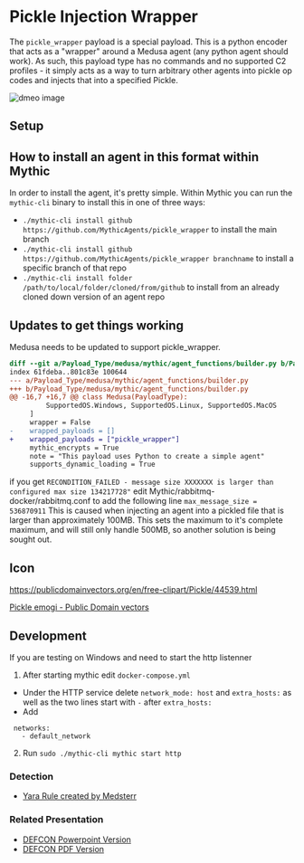# Pickle Injection Wrapper
The `pickle_wrapper` payload is a special payload. This is a python encoder that acts as a "wrapper" around a Medusa agent (any python agent should work). As such, this payload type has no commands and no supported C2 profiles - it simply acts as a way to turn arbitrary other agents into pickle op codes and injects that into a specified Pickle.

![dmeo image](https://coldwaterq.com/presentations/ColdwaterQ%20-%20BACKDOORING%20Pickles%20A%20decade%20only%20made%20things%20worse%20-%20v1%20-%20demo.gif)

## Setup

## How to install an agent in this format within Mythic

In order to install the agent, it's pretty simple. Within Mythic you can run the `mythic-cli` binary to install this in one of three ways:

* `./mythic-cli install github https://github.com/MythicAgents/pickle_wrapper` to install the main branch
* `./mythic-cli install github https://github.com/MythicAgents/pickle_wrapper branchname` to install a specific branch of that repo
* `./mythic-cli install folder /path/to/local/folder/cloned/from/github` to install from an already cloned down version of an agent repo

## Updates to get things working
Medusa needs to be updated to support pickle_wrapper.
```diff
diff --git a/Payload_Type/medusa/mythic/agent_functions/builder.py b/Payload_Type/medusa/mythic/agent_functions/builder.py
index 61fdeba..801c83e 100644
--- a/Payload_Type/medusa/mythic/agent_functions/builder.py
+++ b/Payload_Type/medusa/mythic/agent_functions/builder.py
@@ -16,7 +16,7 @@ class Medusa(PayloadType):
         SupportedOS.Windows, SupportedOS.Linux, SupportedOS.MacOS
     ]
     wrapper = False
-    wrapped_payloads = []
+    wrapped_payloads = ["pickle_wrapper"]
     mythic_encrypts = True
     note = "This payload uses Python to create a simple agent"
     supports_dynamic_loading = True
```

if you get `RECONDITION_FAILED - message size XXXXXXX is larger than configured max size 134217728"`
edit Mythic/rabbitmq-docker/rabbitmq.conf to add the following line
`max_message_size = 536870911`
This is caused when injecting an agent into a pickled file that is larger than approximately 100MB. This sets the maximum to it's complete maximum, and will still only handle 500MB, so another solution is being sought out.

## Icon

https://publicdomainvectors.org/en/free-clipart/Pickle/44539.html

<a href="https://publicdomainvectors.org/en/free-clipart/Pickle/44539.html" title="pickle emogi">Pickle emogi - Public Domain vectors</a>

## Development
If you are testing on Windows and need to start the http listenner
1. After starting mythic edit `docker-compose.yml`
 - Under the HTTP service delete `network_mode: host` and `extra_hosts:` as well as the two lines start with `-` after `extra_hosts:`
 - Add
 ```
  networks:
    - default_network
```
2. Run `sudo ./mythic-cli mythic start http`



### Detection
- [Yara Rule created by Medsterr](https://github.com/medsterr/yara/tree/main/python/pickle_injector)

### Related Presentation
- [DEFCON Powerpoint Version](https://coldwaterq.com/presentations/ColdwaterQ%20-%20BACKDOORING%20Pickles%20A%20decade%20only%20made%20things%20worse%20-%20v1.pptx)
- [DEFCON PDF Version](https://coldwaterq.com/presentations/ColdwaterQ%20-%20BACKDOORING%20Pickles%20A%20decade%20only%20made%20things%20worse%20-%20v1.pdf)
